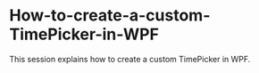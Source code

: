 # How-to-create-a-custom-TimePicker-in-WPF
This session explains how to create a custom TimePicker in WPF.
